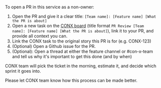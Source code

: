 To open a PR in this service as a non-owner:

1) Open the PR and give it a clear title: `[Team name]: [Feature name] [What the PR is about]`
2) Open a new task on the [CONX board](https://thirdfort.atlassian.net/jira/software/c/projects/CONX/boards/55) (title format `PR Review [Team name]: [Feature name] [What the PR is about]`), link it to your PR, and provide all context you can.
4) Link the CONX task to the original story this PR is for (e.g. CONX-123)
5) (Optional) Open a Github issue for the PR.
6) (Optional): Open a thread at either the feature channel or #con-x-team and tell us why it's important to get this done (and by when)

CONX team will pick the ticket in the morning, estimate it, and decide which sprint it goes into.

Please let CONX team know how this process can be made better.
